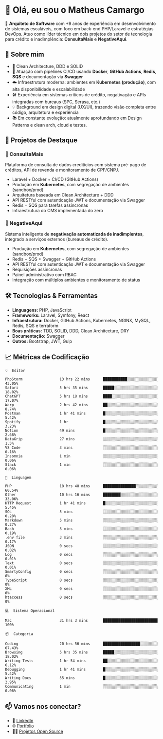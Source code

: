 # 👋 Olá, eu sou o Matheus Camargo

🎯 **Arquiteto de Software** com +9 anos de experiência em desenvolvimento de sistemas escaláveis, com foco em back-end PHP/Laravel e estratégias DevOps. Atuo como líder técnico em dois projetos do setor de tecnologia para crédito e inadimplência: **ConsultaMais** e **NegativeAqui**.

## 🧠 Sobre mim

- 🚀 Clean Architecture, DDD e SOLID
- 🔁 Atuação com pipelines CI/CD usando **Docker**, **GitHub Actions**, **Redis**, **SQS** e documentação via **Swagger**
- ☁️ Infraestrutura moderna: ambientes em **Kubernetes (produção)**, com alta disponibilidade e escalabilidade
- 🛠️ Experiência em sistemas críticos de crédito, negativação e APIs integradas com bureaus (SPC, Serasa, etc.)
- 💡 Background em design digital (UX/UI), trazendo visão completa entre código, arquitetura e experiência
- 📚 Em constante evolução: atualmente aprofundando em Design Patterns e clean arch, cloud e testes.

## 🚧 Projetos de Destaque

### 🔹 ConsultaMais
Plataforma de consulta de dados creditícios com sistema pré-pago de créditos, API de revenda e monitoramento de CPF/CNPJ.

- Laravel + Docker + CI/CD (GitHub Actions)
- Produção em **Kubernetes**, com segregação de ambientes (sandbox/prod)
- Arquitetura baseada em Clean Architecture + DDD
- API RESTful com autenticação JWT e documentação via Swagger
- Redis + SQS para tarefas assíncronas
- Infraestrutura do CMS implementada do zero

### 🔹 NegativeAqui
Sistema inteligente de **negativação automatizada de inadimplentes**, integrado a serviços externos (bureaus de crédito).

- Produção em **Kubernetes**, com segregação de ambientes (sandbox/prod)
- Redis + SQS + Swagger + GitHub Actions
- API RESTful com autenticação JWT e documentação via Swagger
- Requisições assíncronas
- Painel administrativo com RBAC
- Integração com múltiplos ambientes e monitoramento de status

## 🛠️ Tecnologias & Ferramentas

- **Linguagens:** PHP, JavaScript
- **Frameworks:** Laravel, Symfony, React
- **Infraestrutura:** Docker, GitHub Actions, Kubernetes, NGINX, MySQL, Redis, SQS e terraform
- **Boas práticas:** TDD, SOLID, DDD, Clean Architecture, DRY
- **Documentação:** Swagger
- **Outros:** Bootstrap, JWT, Gulp

## 📈 Métricas de Codificação

```text
💡  Editor

PhpStorm                 13 hrs 22 mins      ███████████░░░░░░░░░░░░░░     43.05%
Safari                   5 hrs 35 mins       █████░░░░░░░░░░░░░░░░░░░░     18.02%
ChatGPT                  5 hrs 18 mins       ████░░░░░░░░░░░░░░░░░░░░░     17.07%
Warp                     2 hrs 42 mins       ██░░░░░░░░░░░░░░░░░░░░░░░      8.74%
Postman                  1 hr 41 mins        █░░░░░░░░░░░░░░░░░░░░░░░░      5.42%
Spotify                  1 hr                █░░░░░░░░░░░░░░░░░░░░░░░░      3.23%
Notion                   49 mins             █░░░░░░░░░░░░░░░░░░░░░░░░      2.68%
DataGrip                 27 mins             ░░░░░░░░░░░░░░░░░░░░░░░░░       1.5%
VS Code                  3 mins              ░░░░░░░░░░░░░░░░░░░░░░░░░      0.16%
Insomnia                 1 min               ░░░░░░░░░░░░░░░░░░░░░░░░░      0.06%
Slack                    1 min               ░░░░░░░░░░░░░░░░░░░░░░░░░      0.06%
```
```text
💬  Linguagem

PHP                      18 hrs 48 mins      ███████████████░░░░░░░░░░     60.54%
Other                    10 hrs 16 mins      ████████░░░░░░░░░░░░░░░░░     33.06%
HTTP Request             1 hr 41 mins        █░░░░░░░░░░░░░░░░░░░░░░░░      5.45%
SQL                      5 mins              ░░░░░░░░░░░░░░░░░░░░░░░░░      0.28%
Markdown                 5 mins              ░░░░░░░░░░░░░░░░░░░░░░░░░      0.27%
Bash                     3 mins              ░░░░░░░░░░░░░░░░░░░░░░░░░      0.19%
.env file                3 mins              ░░░░░░░░░░░░░░░░░░░░░░░░░      0.17%
JSON                     0 secs              ░░░░░░░░░░░░░░░░░░░░░░░░░      0.02%
Log                      0 secs              ░░░░░░░░░░░░░░░░░░░░░░░░░      0.01%
Text                     0 secs              ░░░░░░░░░░░░░░░░░░░░░░░░░      0.01%
SmartyConfig             0 secs              ░░░░░░░░░░░░░░░░░░░░░░░░░         0%
TypeScript               0 secs              ░░░░░░░░░░░░░░░░░░░░░░░░░         0%
XML                      0 secs              ░░░░░░░░░░░░░░░░░░░░░░░░░         0%
htaccess                 0 secs              ░░░░░░░░░░░░░░░░░░░░░░░░░         0%
```
```text
💻  Sistema Operacional

Mac                      31 hrs 3 mins       █████████████████████████       100%
```
```text
📦  Categoria

Coding                   20 hrs 56 mins      █████████████████░░░░░░░░     67.43%
Browsing                 5 hrs 35 mins       █████░░░░░░░░░░░░░░░░░░░░     18.02%
Writing Tests            1 hr 54 mins        ██░░░░░░░░░░░░░░░░░░░░░░░      6.12%
Debugging                1 hr 41 mins        █░░░░░░░░░░░░░░░░░░░░░░░░      5.42%
Writing Docs             55 mins             █░░░░░░░░░░░░░░░░░░░░░░░░      2.95%
Communicating            1 min               ░░░░░░░░░░░░░░░░░░░░░░░░░      0.06%
```

## 📫 Vamos nos conectar?

- 💼 [LinkedIn](https://www.linkedin.com/in/matheuscamargoxavier)
- 🌐 [Portfólio](https://matheuscamargo.co)
- 🧑‍💻 [Projetos Open Source](https://github.com/bymatheus)
